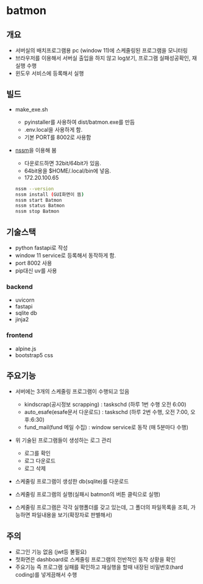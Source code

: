 # batmon

## 개요

- 서버실의 배치프로그램용 pc (window 11)에 스케줄링된 프로그램을 모니터링
- 브라우저를 이용해서 서버실 출입을 하지 않고 log보기, 프로그램 실패성공확인, 재실행 수행
- 윈도우 서비스에 등록해서 실행

## 빌드

- make_exe.sh 
  - pyinstaller를 사용하여 dist/batmon.exe를 만듬
  - .env.local을  사용하게 함.
  - 기본 PORT를 8002로 사용함

- [nssm](https://coding-shop.tistory.com/463)을 이용해 봄
  - 다운로드하면 32bit/64bit가 있음. 
  - 64bit용을 $HOME/.local/bin에 넣음.
  - 172.20.100.65
  ```bash
  nssm --version
  nssm install (GUI화면이 뜸)
  nssm start Batmon
  nssm status Batmon
  nssm stop Batmon
  ```
  

## 기술스택

- python fastapi로 작성
- window 11 service로 등록해서 동작하게 함. 
- port 8002 사용
- pip대신 uv를 사용

### backend
- uvicorn
- fastapi
- sqlite db
- jinja2

### frontend

- alpine.js
- bootstrap5 css

## 주요기능

- 서버에는 3개의 스케줄링 프로그램이 수행되고 있음
  - kindscrap(공시정보 scrapping) : taskschd (하루 1번 수행 오전 6:00)
  - auto_esafe(esafe문서 다운로드) : taskschd (하루 2번 수행, 오전 7:00, 오후:6:30)
  - fund_mail(fund 메일 수집) : window service로 동작 (매 5분마다 수행)

- 위 기술된 프로그램들이 생성하는 로그 관리
  - 로그를 확인
  - 로그 다운로드
  - 로그 삭제
- 스케줄링 프로그램이 생성한 db(sqlite)를 다운로드
- 스케줄링 프로그램의 실행(실패시 batmon의 버튼 클릭으로 실행)
- 스케줄링 프로그램은 각각 실행폴더를 갖고 있는데, 그 폴더의 파일목록을 조회, 가능하면 파일내용을 보기(확장자로 판별해서)

## 주의

- 로그인 기능 없음 (jwt등 불필요)
- 첫화면은 dashboard로 스케줄링 프로그램의 전반적인 동작 상황을 확인
- 주요기능 즉 프로그램 실패를 확인하고 재실행을 할때 내장된 비밀번호(hard coding)를 넣게끔해서 수행
